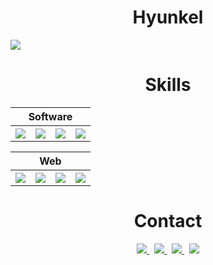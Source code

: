 <h1 align="center">Hyunkel</h1>

<img src="https://user-images.githubusercontent.com/66129931/171736846-ea6bc488-7073-4bec-972e-3d9568b32be8.png" align="center">

<h1 align="center">Skills</h1>

<table align="center">
    <thead>
        <tr>
            <th colspan="4"><b>Software</b></th>
        </tr>
    </thead>
    <tbody>
        <tr>
            <th><img src="https://user-images.githubusercontent.com/66129931/171740184-dfdd5792-9897-4e9c-bf0d-1f811c955de8.png"></th>
            <th><img src="https://user-images.githubusercontent.com/66129931/171740218-033413b8-3854-40df-89c9-9035ef164806.png"></th>
            <th><img src="https://user-images.githubusercontent.com/66129931/171740208-11b52897-c9a7-4c66-873d-57687c4d08f0.png"></th>
            <th><img src="https://user-images.githubusercontent.com/66129931/171740764-fc92b0ef-ac1e-42c8-8ef6-919a3e156316.png"></th>
        </tr>
    </tbody>
</table>

<table align="center">
    <thead>
        <tr>
            <th colspan="4"><b>Web</b></th>
        </tr>
    </thead>
    <tbody>
        <tr>
            <th><img src="https://user-images.githubusercontent.com/66129931/171740425-a87a7b62-1b2e-4af4-b4f7-3f97866bbe35.png"></th>
            <th><img src="https://user-images.githubusercontent.com/66129931/171740320-0654ae25-6f08-4eac-af0a-40d62642d6ef.png"></th>
            <th><img src="https://user-images.githubusercontent.com/66129931/171740330-be3e083a-d501-4f4d-84fb-bdb553bced3f.png"></th>
            <th><img src="https://user-images.githubusercontent.com/66129931/171740909-239beab8-a005-4df3-a4f8-bbd385dd5da3.png"></th>
        </tr>
    </tbody>
</table>

<h1 align="center">Contact</h1>

<p align="center">
	<a href="https://www.linkedin.com/in/maxence-bonamy-261668221/">
		<img src="https://img.shields.io/badge/-LINKEDIN-0077B5?style=for-the-badge&logo=linkedin&logoColor=white">
	</a>
	<span>&nbsp;</span>
	<a href="mailto:maxencebonamy@gmail.com">
		<img src="https://img.shields.io/badge/-GMAIL-D14836?style=for-the-badge&logo=gmail&logoColor=white">
	</a>
	<span>&nbsp;</span>
	<a href="https://twitter.com/__Hyunkel__">
		<img src="https://img.shields.io/badge/Twitter-1DA1F2?style=for-the-badge&logo=twitter&logoColor=white">
	</a>
	<span>&nbsp;</span>
	<a href="https://www.instagram.com/maxence_bnm/">
		<img src="https://img.shields.io/badge/Instagram-E4405F?style=for-the-badge&logo=instagram&logoColor=white">
	</a>
</p>
